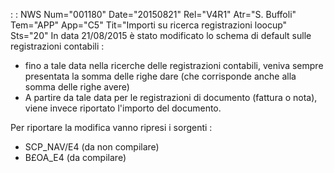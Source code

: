  :  : NWS Num="001180" Date="20150821" Rel="V4R1" Atr="S. Buffoli" Tem="APP" App="C5" Tit="Importi su ricerca registrazioni loocup" Sts="20"
In data 21/08/2015 è stato modificato lo schema di default sulle registrazioni contabili : 

* fino a tale data nella ricerche delle registrazioni contabili, veniva sempre presentata la somma delle righe dare (che corrisponde anche alla somma delle righe avere) 
* A partire da tale data per le registrazioni di documento (fattura o nota), viene invece riportato
l'importo del documento.

Per riportare la modifica vanno ripresi i sorgenti : 
* SCP_NAV/E4 (da non compilare)
* B£OA_E4 (da compilare)

